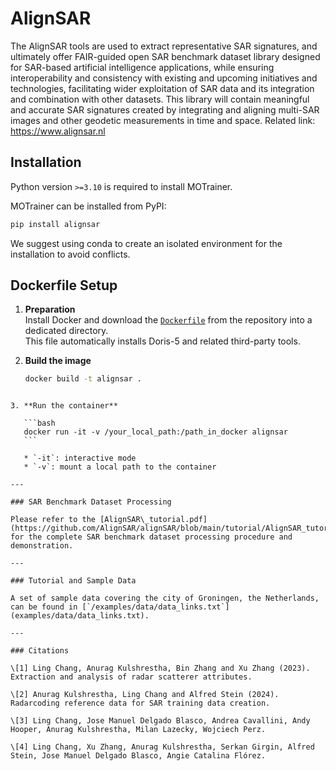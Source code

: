 # AlignSAR
The AlignSAR tools are used to extract representative SAR signatures, and ultimately offer FAIR-guided open SAR benchmark dataset library designed for SAR-based artificial intelligence applications, while ensuring interoperability and consistency with existing and upcoming initiatives and technologies, facilitating wider exploitation of SAR data and its integration and combination with other datasets. This library will contain meaningful and accurate SAR signatures created by integrating and aligning multi-SAR images and other geodetic measurements in time and space. Related link: https://www.alignsar.nl

## Installation

Python version `>=3.10` is required to install MOTrainer.

MOTrainer can be installed from PyPI:

```sh
pip install alignsar
```

We suggest using conda
 to create an isolated environment for the installation to avoid conflicts.
 
## Dockerfile Setup

1. **Preparation**  
   Install Docker and download the [`Dockerfile`](https://github.com/AlignSAR/alignSAR) from the repository into a dedicated directory.  
   This file automatically installs Doris-5 and related third-party tools.

2. **Build the image**
   ```bash
   docker build -t alignsar .
````

3. **Run the container**

   ```bash
   docker run -it -v /your_local_path:/path_in_docker alignsar
   ```

   * `-it`: interactive mode
   * `-v`: mount a local path to the container

---

### SAR Benchmark Dataset Processing

Please refer to the [AlignSAR\_tutorial.pdf](https://github.com/AlignSAR/alignSAR/blob/main/tutorial/AlignSAR_tutorial.pdf) for the complete SAR benchmark dataset processing procedure and demonstration.

---

### Tutorial and Sample Data

A set of sample data covering the city of Groningen, the Netherlands, can be found in [`/examples/data/data_links.txt`](examples/data/data_links.txt).

---

### Citations

\[1] Ling Chang, Anurag Kulshrestha, Bin Zhang and Xu Zhang (2023). Extraction and analysis of radar scatterer attributes.

\[2] Anurag Kulshrestha, Ling Chang and Alfred Stein (2024). Radarcoding reference data for SAR training data creation.

\[3] Ling Chang, Jose Manuel Delgado Blasco, Andrea Cavallini, Andy Hooper, Anurag Kulshrestha, Milan Lazecky, Wojciech Perz.

\[4] Ling Chang, Xu Zhang, Anurag Kulshrestha, Serkan Girgin, Alfred Stein, Jose Manuel Delgado Blasco, Angie Catalina Flórez.


